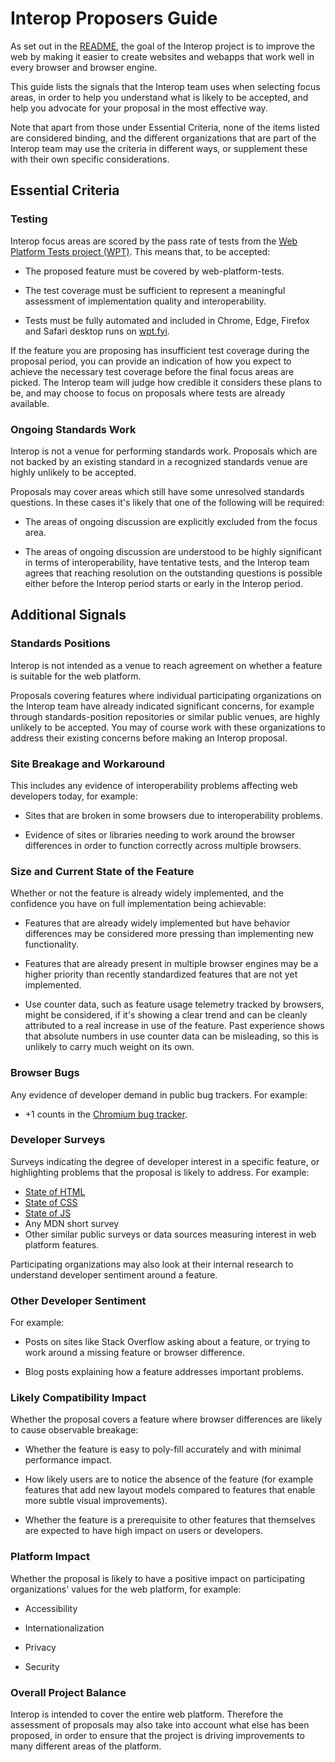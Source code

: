# Interop Proposers Guide

As set out in the [README](README.md), the goal of the Interop project
is to improve the web by making it easier to create websites and
webapps that work well in every browser and browser engine.

This guide lists the signals that the Interop team uses when selecting
focus areas, in order to help you understand what is likely to be
accepted, and help you advocate for your proposal in the most
effective way.

Note that apart from those under Essential Criteria, none of the items
listed are considered binding, and the different organizations that
are part of the Interop team may use the criteria in different ways,
or supplement these with their own specific considerations.

## Essential Criteria

### Testing

Interop focus areas are scored by the pass rate of tests from the
[Web Platform Tests project (WPT)](https://github.com/web-platform-tests/wpt).
This means that, to be accepted:

* The proposed feature must be covered by web-platform-tests.

* The test coverage must be sufficient to represent a meaningful
  assessment of implementation quality and interoperability.

* Tests must be fully automated and included in Chrome, Edge, Firefox
  and Safari desktop runs on [wpt.fyi](https://wpt.fyi/).

If the feature you are proposing has insufficient test coverage during
the proposal period, you can provide an indication of how you expect
to achieve the necessary test coverage before the final focus areas
are picked. The Interop team will judge how credible it considers
these plans to be, and may choose to focus on proposals where tests
are already available.

### Ongoing Standards Work

Interop is not a venue for performing standards work. Proposals which
are not backed by an existing standard in a recognized standards venue
are highly unlikely to be accepted.

Proposals may cover areas which still have some unresolved standards
questions. In these cases it's likely that one of the following will
be required:

* The areas of ongoing discussion are explicitly excluded from the
  focus area.

* The areas of ongoing discussion are understood to be highly
  significant in terms of interoperability, have tentative tests, and
  the Interop team agrees that reaching resolution on the outstanding
  questions is possible either before the Interop period starts or
  early in the Interop period.

## Additional Signals

### Standards Positions

Interop is not intended as a venue to reach agreement on whether a
feature is suitable for the web platform.

Proposals covering features where individual participating
organizations on the Interop team have already indicated significant
concerns, for example through standards-position repositories or
similar public venues, are highly unlikely to be accepted. You may of
course work with these organizations to address their existing
concerns before making an Interop proposal.

### Site Breakage and Workaround

This includes any evidence of interoperability problems affecting web
developers today, for example:

* Sites that are broken in some browsers due to interoperability
  problems.

* Evidence of sites or libraries needing to work around the browser
  differences in order to function correctly across multiple browsers.

### Size and Current State of the Feature

Whether or not the feature is already widely implemented, and the
confidence you have on full implementation being achievable:

* Features that are already widely implemented but have behavior
  differences may be considered more pressing than implementing new
  functionality.

* Features that are already present in multiple browser engines may be
  a higher priority than recently standardized features that are not
  yet implemented.

* Use counter data, such as feature usage telemetry tracked by
  browsers, might be considered, if it's showing a clear trend and can
  be cleanly attributed to a real increase in use of the feature.
  Past experience shows that absolute numbers in use counter data can
  be misleading, so this is unlikely to carry much weight on its own.

### Browser Bugs

Any evidence of developer demand in public bug trackers. For example:

* +1 counts in the [Chromium bug tracker](https://issues.chromium.org/issues).

### Developer Surveys

Surveys indicating the degree of developer interest in a specific
feature, or highlighting problems that the proposal is likely to
address. For example:

* [State of HTML](https://stateofhtml.com/)
* [State of CSS](https://stateofcss.com/)
* [State of JS](https://stateofjs.com/)
* Any MDN short survey
* Other similar public surveys or data sources measuring interest in
  web platform features.

Participating organizations may also look at their internal research
to understand developer sentiment around a feature.

### Other Developer Sentiment

For example:

* Posts on sites like Stack Overflow asking about a feature, or trying
  to work around a missing feature or browser difference.

* Blog posts explaining how a feature addresses important problems.

### Likely Compatibility Impact

Whether the proposal covers a feature where browser differences are
likely to cause observable breakage:

* Whether the feature is easy to poly-fill accurately and with minimal
  performance impact.

* How likely users are to notice the absence of the feature (for
  example features that add new layout models compared to features
  that enable more subtle visual improvements).

* Whether the feature is a prerequisite to other features that
  themselves are expected to have high impact on users or developers.

### Platform Impact

Whether the proposal is likely to have a positive impact on
participating organizations' values for the web platform, for example:

* Accessibility

* Internationalization

* Privacy

* Security

### Overall Project Balance

Interop is intended to cover the entire web platform. Therefore the
assessment of proposals may also take into account what else has been
proposed, in order to ensure that the project is driving improvements
to many different areas of the platform.
